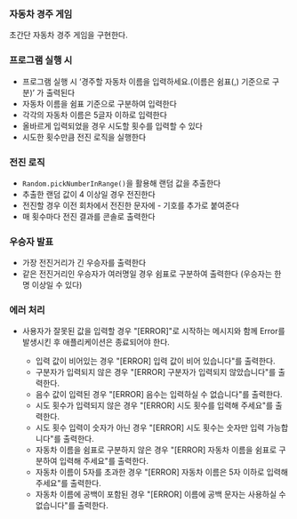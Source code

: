 ### 자동차 경주 게임

초간단 자동차 경주 게임을 구현한다.

### 프로그램 실행 시

- 프로그램 실행 시 ‘경주할 자동차 이름을 입력하세요.(이름은 쉼표(,) 기준으로 구분)’ 가 출력된다
- 자동차 이름을 쉼표 기준으로 구분하여 입력한다
- 각각의 자동차 이름은 5글자 이하로 입력한다
- 올바르게 입력되었을 경우 시도할 횟수를 입력할 수 있다
- 시도한 횟수만큼 전진 로직을 실행한다

### 전진 로직

- `Random.pickNumberInRange()`을 활용해 랜덤 값을 추출한다
- 추출한 랜덤 값이 4 이상일 경우 전진한다
- 전진할 경우 이전 회차에서 전진한 문자에 - 기호를 추가로 붙여준다
- 매 횟수마다 전진 결과를 콘솔로 출력한다

### 우승자 발표

- 가장 전진거리가 긴 우승자를 출력한다
- 같은 전진거리인 우승자가 여러명일 경우 쉼표로 구분하여 출력한다 (우승자는 한 명 이상일 수 있다)

### 에러 처리

- 사용자가 잘못된 값을 입력할 경우 "[ERROR]"로 시작하는 메시지와 함께 Error를 발생시킨 후 애플리케이션은 종료되어야 한다.

  - 입력 값이 비어있는 경우 "[ERROR] 입력 값이 비어 있습니다"를 출력한다.
  - 구분자가 입력되지 않은 경우 "[ERROR] 구분자가 입력되지 않았습니다"를 출력한다.
  - 음수 값이 입력된 경우 "[ERROR] 음수는 입력하실 수 없습니다"를 출력한다.
  - 시도 횟수가 입력되지 않은 경우 "[ERROR] 시도 횟수를 입력해 주세요"를 출력한다.
  - 시도 횟수 입력이 숫자가 아닌 경우 "[ERROR] 시도 횟수는 숫자만 입력 가능합니다"를 출력한다.
  - 자동차 이름을 쉼표로 구분하지 않은 경우 "[ERROR] 자동차 이름을 쉼표로 구분하여 입력해 주세요"를 출력한다.
  - 자동차 이름이 5자를 초과한 경우 "[ERROR] 자동차 이름은 5자 이하로 입력해 주세요"를 출력한다.
  - 자동차 이름에 공백이 포함된 경우 "[ERROR] 이름에 공백 문자는 사용하실 수 없습니다"를 출력한다.
